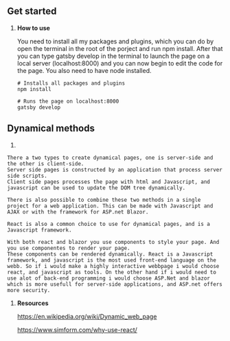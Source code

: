 ## Get started

1.  **How to use**

    You need to install all my packages and plugins, which you can do by open the terminal in the root of the porject and run npm install.
    After that you can type gatsby develop in the terminal to launch the page on a local server (localhost:8000) and you can now begin to edit the code for the page.
    You also need to have node installed.

    ```shell
    # Installs all packages and plugins
    npm install
    ```

    ```shell
    # Runs the page on localhost:8000
    gatsby develop
    ```

 ## Dynamical methods

1.  

    There a two types to create dynamical pages, one is server-side and the other is client-side. 
    Server side pages is constructed by an application that process server side scripts.
    Client side pages processes the page with html and Javascript, and javascript can be used to update the DOM tree dynamically.

    There is also possible to combine these two methods in a single project for a web application. This can be made with Javascript and AJAX or with the framework for ASP.net Blazor.

    React is also a common choice to use for dynamical pages, and is a Javascript framework.

    With both react and blazor you use components to style your page. And you use componentes to render your page.
    These components can be rendered dynamically. React is a Javascript framework, and javascript is the most used front-end language on the webb. So if i would make a highly interactive webbpage i would choose react, and javascript as tools. On the other hand if i would need to use alot of back-end programming i would choose ASP.Net and blazor which is more usefull for server-side applications, and ASP.net offers more security.

    
1.  **Resources**

    https://en.wikipedia.org/wiki/Dynamic_web_page

    https://www.simform.com/why-use-react/
